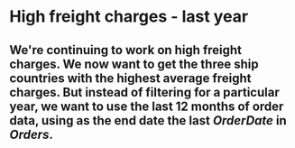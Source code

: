 # High freight charges - last year
## We're continuing to work on high freight charges. We now want to get the three ship countries with the highest average freight charges. But instead of filtering for a particular year, we want to use the last 12 months of order data, using as the end date the last *OrderDate* in *Orders*.